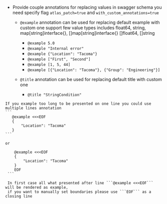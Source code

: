   * Provide couple annotations for replacing values in swagger schema you need specify flag ```atlas_patch=true``` and ```with_custom_annotations=true```
     - ```@example``` annotation can be used for replacing default example with custom one
      support few value types includes float64, string, map[string]interface{}, []map[string]interface{} []float64, []string
       - ```@example 5.0```
       - ```@example "Internal error"```
       - ```@example {"Location": "Tacoma"}```
       - ```@example ["First", "Second"]```
       - ```@example [1, 5, 44]```
       - ```@example [{"Location": "Tacoma"}, {"Group": "Engineering"}]```

     - ```@title``` annotation can be used for replacing default title with custom one
       - ```@title "StringCondition"```

    If you example too long to be presented on one line you could use multiple lines annotation
    ```
       @example <<<EOF
       {
           "Location": "Tacoma"
       }
    ```

    or

   ```
       @example <<<EOF
       {
           "Location": "Tacoma"
       }
       EOF
    ```

    In first case all what presented after line ```@example <<<EOF``` will be rendered as example,
    if you want to manually set boundaries please use ```EOF``` as a closing line

